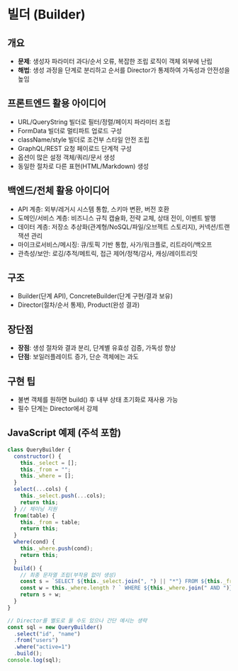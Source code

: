 # 빌더 (Builder)

## 개요

- **문제**: 생성자 파라미터 과다/순서 오류, 복잡한 조립 로직이 객체 외부에 난립
- **해법**: 생성 과정을 단계로 분리하고 순서를 Director가 통제하여 가독성과 안전성을 높임

## 프론트엔드 활용 아이디어

- URL/QueryString 빌더로 필터/정렬/페이지 파라미터 조립
- FormData 빌더로 멀티파트 업로드 구성
- className/style 빌더로 조건부 스타일 안전 조립
- GraphQL/REST 요청 페이로드 단계적 구성
- 옵션이 많은 설정 객체/쿼리/문서 생성
- 동일한 절차로 다른 표현(HTML/Markdown) 생성


## 백엔드/전체 활용 아이디어
- API 계층: 외부/레거시 시스템 통합, 스키마 변환, 버전 호환
- 도메인/서비스 계층: 비즈니스 규칙 캡슐화, 전략 교체, 상태 전이, 이벤트 발행
- 데이터 계층: 저장소 추상화(관계형/NoSQL/파일/오브젝트 스토리지), 커넥션/트랜잭션 관리
- 마이크로서비스/메시징: 큐/토픽 기반 통합, 사가/워크플로, 리트라이/백오프
- 관측성/보안: 로깅/추적/메트릭, 접근 제어/정책/감사, 캐싱/레이트리밋
## 구조

- Builder(단계 API), ConcreteBuilder(단계 구현/결과 보유)
- Director(절차/순서 통제), Product(완성 결과)

## 장단점

- **장점**: 생성 절차와 결과 분리, 단계별 유효성 검증, 가독성 향상
- **단점**: 보일러플레이트 증가, 단순 객체에는 과도

## 구현 팁

- 불변 객체를 원하면 build() 후 내부 상태 초기화로 재사용 가능
- 필수 단계는 Director에서 강제

## JavaScript 예제 (주석 포함)

```javascript
class QueryBuilder {
  constructor() {
    this._select = [];
    this._from = "";
    this._where = [];
  }
  select(...cols) {
    this._select.push(...cols);
    return this;
  } // 체이닝 지원
  from(table) {
    this._from = table;
    return this;
  }
  where(cond) {
    this._where.push(cond);
    return this;
  }
  build() {
    // 최종 문자열 조립(부작용 없이 생성)
    const s = `SELECT ${this._select.join(", ") || "*"} FROM ${this._from}`;
    const w = this._where.length ? ` WHERE ${this._where.join(" AND ")}` : "";
    return s + w;
  }
}

// Director를 별도로 둘 수도 있으나 간단 예시는 생략
const sql = new QueryBuilder()
  .select("id", "name")
  .from("users")
  .where("active=1")
  .build();
console.log(sql);
```
